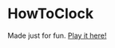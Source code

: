 # HowToClock

Made just for fun. [Play it here!](https://kolemik.github.io/HowToClock/Prog/clock.html)
